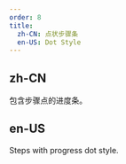 ```yaml
---
order: 8
title:
  zh-CN: 点状步骤条
  en-US: Dot Style
---
```


## zh-CN

包含步骤点的进度条。

## en-US

Steps with progress dot style.
